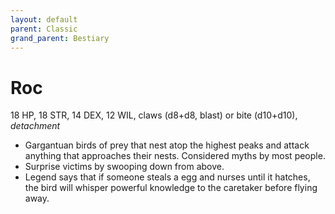 ```yaml
---
layout: default
parent: Classic
grand_parent: Bestiary
---
```


# Roc

18 HP, 18 STR, 14 DEX, 12 WIL, claws (d8+d8, blast) or bite (d10+d10), _detachment_

- Gargantuan birds of prey that nest atop the highest peaks and attack anything that approaches their nests. Considered myths by most people.
- Surprise victims by swooping down from above.
- Legend says that if someone steals a egg and nurses until it hatches, the bird will whisper powerful knowledge to the caretaker before flying away.
